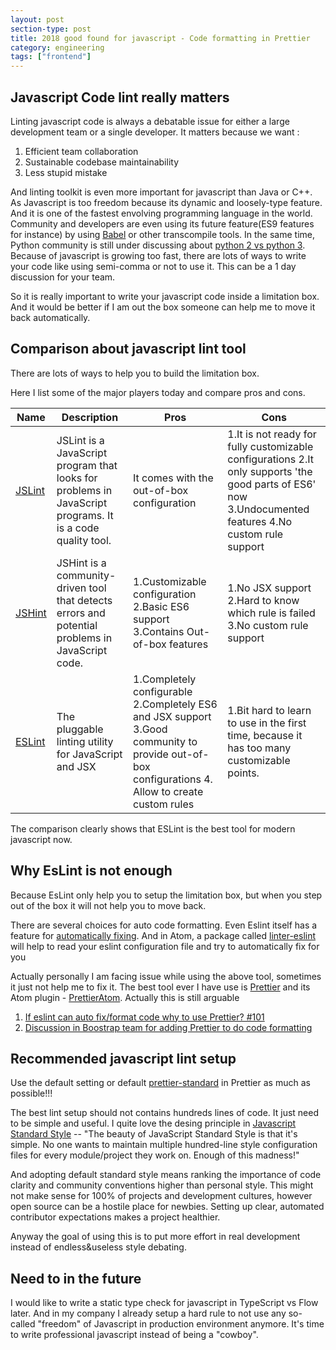```yaml
---
layout: post
section-type: post
title: 2018 good found for javascript - Code formatting in Prettier
category: engineering
tags: ["frontend"]
---
```


## Javascript Code lint really matters

Linting javascript code is always a debatable issue for either a large development team or a single developer. It matters because we want :

1. Efficient team collaboration
2. Sustainable codebase maintainability
3. Less stupid mistake

And linting toolkit is even more important for javascript than Java or C++. As Javascript is too freedom because its dynamic and loosely-type feature. And it is one of the fastest envolving programming language in the world. Community and developers are even using its future feature(ES9 features for instance) by using [Babel](https://babeljs.io/) or other transcompile tools. In the same time, Python community is still under discussing about [python 2 vs python 3](https://www.activestate.com/blog/2017/01/python-3-vs-python-2-its-different-time). Because of javascript is growing too fast, there are lots of ways to write your code like using semi-comma or not to use it. This can be a 1 day discussion for your team.

So it is really important to write your javascript code inside a limitation box. And it would be better if I am out the box someone can help me to move it back automatically.

## Comparison about javascript lint tool

There are lots of ways to help you to build the limitation box.

Here I list some of the major players today and compare pros and cons.

| Name                          | Description                                                                                               | Pros                                                                                                                                             | Cons                                                                                                                                                    |
| ----------------------------- | --------------------------------------------------------------------------------------------------------- | ------------------------------------------------------------------------------------------------------------------------------------------------ | ------------------------------------------------------------------------------------------------------------------------------------------------------- |
| [JSLint](http://jslint.com/)  | JSLint is a JavaScript program that looks for problems in JavaScript programs. It is a code quality tool. | It comes with the out-of-box configuration                                                                                                       | 1.It is not ready for fully customizable configurations 2.It only supports 'the good parts of ES6' now 3.Undocumented features 4.No custom rule support |
| [JSHint](http://jshint.com/)  | JSHint is a community-driven tool that detects errors and potential problems in JavaScript code.          | 1.Customizable configuration 2.Basic ES6 support 3.Contains Out-of-box features                                                                  | 1.No JSX support 2.Hard to know which rule is failed 3.No custom rule support                                                                           |
| [ESLint](https://eslint.org/) | The pluggable linting utility for JavaScript and JSX                                                      | 1.Completely configurable 2.Completely ES6 and JSX support 3.Good community to provide out-of-box configurations 4. Allow to create custom rules | 1.Bit hard to learn to use in the first time, because it has too many customizable points.                                                              |

The comparison clearly shows that ESLint is the best tool for modern javascript now.

## Why EsLint is not enough

Because EsLint only help you to setup the limitation box, but when you step out of the box it will not help you to move back.

There are several choices for auto code formatting. Even Eslint itself has a feature for [automatically fixing](https://developer.ibm.com/node/2016/07/27/auto-fixing-formatting-your-javascript-with-eslint/). And in Atom, a package called [linter-eslint](https://github.com/AtomLinter/linter-eslint) will help to read your eslint configuration file and try to automatically fix for you

Actually personally I am facing issue while using the above tool, sometimes it just not help me to fix it. The best tool ever I have use is [Prettier](https://prettier.io/) and its Atom plugin - [PrettierAtom](https://github.com/prettier/prettier-atom). Actually this is still arguable

1. [If eslint can auto fix/format code why to use Prettier? #101](https://github.com/prettier/prettier-eslint/issues/101#issuecomment-335822167)
2. [Discussion in Boostrap team for adding Prettier to do code formatting](https://github.com/twbs/bootstrap/pull/24323)

## Recommended javascript lint setup

Use the default setting or default [prettier-standard](https://www.npmjs.com/package/prettier-standard) in Prettier as much as possible!!!

The best lint setup should not contains hundreds lines of code. It just need to be simple and useful. I quite love the desing principle in [Javascript Standard Style](https://standardjs.com/) -- "The beauty of JavaScript Standard Style is that it's simple. No one wants to maintain multiple hundred-line style configuration files for every module/project they work on. Enough of this madness!"

And adopting default standard style means ranking the importance of code clarity and community conventions higher than personal style. This might not make sense for 100% of projects and development cultures, however open source can be a hostile place for newbies. Setting up clear, automated contributor expectations makes a project healthier.

Anyway the goal of using this is to put more effort in real development instead of endless&useless style debating.

## Need to in the future

I would like to write a static type check for javascript in TypeScript vs Flow later. And in my company I already setup a hard rule to not use any so-called "freedom" of Javascript in production environment anymore. It's time to write professional javascript instead of being a "cowboy".
